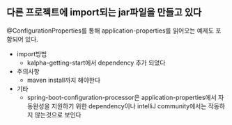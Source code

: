 ## 다른 프로젝트에 import되는 jar파일을 만들고 있다
@ConfigurationProperties를 통해 application-properties를 읽어오는 예제도 포함되어 있다.
* import방법
    * kalpha-getting-start에서 dependency 추가 되었다
* 주의사항
    * maven install까지 해야한다
* 기타
    * spring-boot-configuration-processor은 application-properties에서 자동완성을 지원하기 위한 dependency이나 intelliJ community에서는 작동하지 않는것으로 보인다
